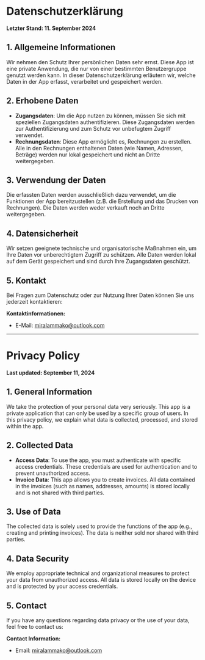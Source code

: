 
# Datenschutzerklärung
**Letzter Stand: 11. September 2024**

## 1. Allgemeine Informationen
Wir nehmen den Schutz Ihrer persönlichen Daten sehr ernst. Diese App ist eine private Anwendung, die nur von einer bestimmten Benutzergruppe genutzt werden kann. In dieser Datenschutzerklärung erläutern wir, welche Daten in der App erfasst, verarbeitet und gespeichert werden.

## 2. Erhobene Daten
- **Zugangsdaten**: Um die App nutzen zu können, müssen Sie sich mit speziellen Zugangsdaten authentifizieren. Diese Zugangsdaten werden zur Authentifizierung und zum Schutz vor unbefugtem Zugriff verwendet.
- **Rechnungsdaten**: Diese App ermöglicht es, Rechnungen zu erstellen. Alle in den Rechnungen enthaltenen Daten (wie Namen, Adressen, Beträge) werden nur lokal gespeichert und nicht an Dritte weitergegeben.

## 3. Verwendung der Daten
Die erfassten Daten werden ausschließlich dazu verwendet, um die Funktionen der App bereitzustellen (z.B. die Erstellung und das Drucken von Rechnungen). Die Daten werden weder verkauft noch an Dritte weitergegeben.

## 4. Datensicherheit
Wir setzen geeignete technische und organisatorische Maßnahmen ein, um Ihre Daten vor unberechtigtem Zugriff zu schützen. Alle Daten werden lokal auf dem Gerät gespeichert und sind durch Ihre Zugangsdaten geschützt.

## 5. Kontakt
Bei Fragen zum Datenschutz oder zur Nutzung Ihrer Daten können Sie uns jederzeit kontaktieren:

**Kontaktinformationen:**
- E-Mail: miralammako@outlook.com

---

# Privacy Policy
**Last updated: September 11, 2024**

## 1. General Information
We take the protection of your personal data very seriously. This app is a private application that can only be used by a specific group of users. In this privacy policy, we explain what data is collected, processed, and stored within the app.

## 2. Collected Data
- **Access Data**: To use the app, you must authenticate with specific access credentials. These credentials are used for authentication and to prevent unauthorized access.
- **Invoice Data**: This app allows you to create invoices. All data contained in the invoices (such as names, addresses, amounts) is stored locally and is not shared with third parties.

## 3. Use of Data
The collected data is solely used to provide the functions of the app (e.g., creating and printing invoices). The data is neither sold nor shared with third parties.

## 4. Data Security
We employ appropriate technical and organizational measures to protect your data from unauthorized access. All data is stored locally on the device and is protected by your access credentials.

## 5. Contact
If you have any questions regarding data privacy or the use of your data, feel free to contact us:

**Contact Information:**
- Email: miralammako@outlook.com
